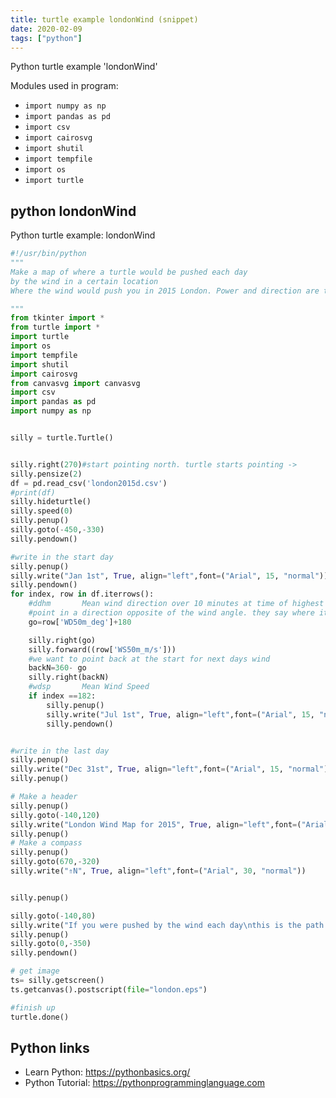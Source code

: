 ```yaml
---
title: turtle example londonWind (snippet)
date: 2020-02-09
tags: ["python"]
---
```

Python turtle example 'londonWind'


Modules used in program: 
* `import numpy as np`
* `import pandas as pd`
* `import csv`
* `import cairosvg`
* `import shutil`
* `import tempfile`
* `import os`
* `import turtle`

## python londonWind

Python turtle example: londonWind

```python
#!/usr/bin/python
"""     
Make a map of where a turtle would be pushed each day
by the wind in a certain location
Where the wind would push you in 2015 London. Power and direction are taken into account each day at noon. Code and data is at https://gist.github.com/cavedave/6b3862936fefea14c241ea8537c4053d

"""
from tkinter import *
from turtle import *
import turtle
import os
import tempfile
import shutil
import cairosvg
from canvasvg import canvasvg
import csv
import pandas as pd
import numpy as np


silly = turtle.Turtle()


silly.right(270)#start pointing north. turtle starts pointing ->
silly.pensize(2)
df = pd.read_csv('london2015d.csv')
#print(df)
silly.hideturtle()
silly.speed(0)
silly.penup()
silly.goto(-450,-330)
silly.pendown()

#write in the start day
silly.penup()
silly.write("Jan 1st", True, align="left",font=("Arial", 15, "normal"))
silly.pendown()
for index, row in df.iterrows():
    #ddhm		Mean wind direction over 10 minutes at time of highest mean
	#point in a direction opposite of the wind angle. they say where it comes from.
	go=row['WD50m_deg']+180

	silly.right(go)
	silly.forward((row['WS50m_m/s']))
	#we want to point back at the start for next days wind
	backN=360- go
	silly.right(backN)
    #wdsp		Mean Wind Speed
	if index ==182:
		silly.penup()
		silly.write("Jul 1st", True, align="left",font=("Arial", 15, "normal"))
		silly.pendown()


#write in the last day
silly.penup()
silly.write("Dec 31st", True, align="left",font=("Arial", 15, "normal"))
silly.penup()

# Make a header
silly.penup()
silly.goto(-140,120)
silly.write("London Wind Map for 2015", True, align="left",font=("Arial", 25, "normal"))
silly.penup()
# Make a compass
silly.penup()
silly.goto(670,-320)
silly.write("⇑N", True, align="left",font=("Arial", 30, "normal"))


silly.penup()

silly.goto(-140,80)
silly.write("If you were pushed by the wind each day\nthis is the path you'd take", True, align="left",font=("Arial", 15, "normal"))
silly.penup()
silly.goto(0,-350)
silly.pendown()

# get image
ts= silly.getscreen()
ts.getcanvas().postscript(file="london.eps")

#finish up
turtle.done()


```

## Python links

- Learn Python: https://pythonbasics.org/
- Python Tutorial: https://pythonprogramminglanguage.com
